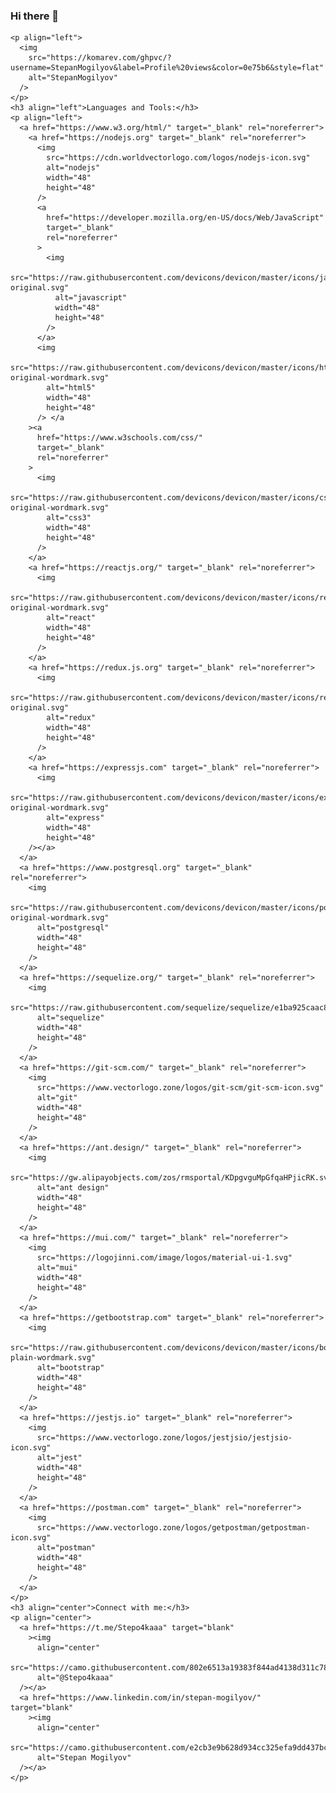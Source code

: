 ### Hi there 👋

<!--
**StepanMogilyov/StepanMogilyov** is a ✨ _special_ ✨ repository because its `README.md` (this file) appears on your GitHub profile.

Here are some ideas to get you started:

- 🔭 I’m currently working on ...
- 🌱 I’m currently learning ...
- 👯 I’m looking to collaborate on ...
- 🤔 I’m looking for help with ...
- 💬 Ask me about ...
- 📫 How to reach me: ...
- 😄 Pronouns: ...
- ⚡ Fun fact: ...
-->
    <p align="left">
      <img
        src="https://komarev.com/ghpvc/?username=StepanMogilyov&label=Profile%20views&color=0e75b6&style=flat"
        alt="StepanMogilyov"
      />
    </p>
    <h3 align="left">Languages and Tools:</h3>
    <p align="left">
      <a href="https://www.w3.org/html/" target="_blank" rel="noreferrer">
        <a href="https://nodejs.org" target="_blank" rel="noreferrer">
          <img
            src="https://cdn.worldvectorlogo.com/logos/nodejs-icon.svg"
            alt="nodejs"
            width="48"
            height="48"
          />
          <a
            href="https://developer.mozilla.org/en-US/docs/Web/JavaScript"
            target="_blank"
            rel="noreferrer"
          >
            <img
              src="https://raw.githubusercontent.com/devicons/devicon/master/icons/javascript/javascript-original.svg"
              alt="javascript"
              width="48"
              height="48"
            />
          </a>
          <img
            src="https://raw.githubusercontent.com/devicons/devicon/master/icons/html5/html5-original-wordmark.svg"
            alt="html5"
            width="48"
            height="48"
          /> </a
        ><a
          href="https://www.w3schools.com/css/"
          target="_blank"
          rel="noreferrer"
        >
          <img
            src="https://raw.githubusercontent.com/devicons/devicon/master/icons/css3/css3-original-wordmark.svg"
            alt="css3"
            width="48"
            height="48"
          />
        </a>
        <a href="https://reactjs.org/" target="_blank" rel="noreferrer">
          <img
            src="https://raw.githubusercontent.com/devicons/devicon/master/icons/react/react-original-wordmark.svg"
            alt="react"
            width="48"
            height="48"
          />
        </a>
        <a href="https://redux.js.org" target="_blank" rel="noreferrer">
          <img
            src="https://raw.githubusercontent.com/devicons/devicon/master/icons/redux/redux-original.svg"
            alt="redux"
            width="48"
            height="48"
          />
        </a>
        <a href="https://expressjs.com" target="_blank" rel="noreferrer">
          <img
            src="https://raw.githubusercontent.com/devicons/devicon/master/icons/express/express-original-wordmark.svg"
            alt="express"
            width="48"
            height="48"
        /></a>
      </a>
      <a href="https://www.postgresql.org" target="_blank" rel="noreferrer">
        <img
          src="https://raw.githubusercontent.com/devicons/devicon/master/icons/postgresql/postgresql-original-wordmark.svg"
          alt="postgresql"
          width="48"
          height="48"
        />
      </a>
      <a href="https://sequelize.org/" target="_blank" rel="noreferrer">
        <img
          src="https://raw.githubusercontent.com/sequelize/sequelize/e1ba925caac816415e08b6497cf2747652c9c405/logo.svg"
          alt="sequelize"
          width="48"
          height="48"
        />
      </a>
      <a href="https://git-scm.com/" target="_blank" rel="noreferrer">
        <img
          src="https://www.vectorlogo.zone/logos/git-scm/git-scm-icon.svg"
          alt="git"
          width="48"
          height="48"
        />
      </a>
      <a href="https://ant.design/" target="_blank" rel="noreferrer">
        <img
          src="https://gw.alipayobjects.com/zos/rmsportal/KDpgvguMpGfqaHPjicRK.svg"
          alt="ant design"
          width="48"
          height="48"
        />
      </a>
      <a href="https://mui.com/" target="_blank" rel="noreferrer">
        <img
          src="https://logojinni.com/image/logos/material-ui-1.svg"
          alt="mui"
          width="48"
          height="48"
        />
      </a>
      <a href="https://getbootstrap.com" target="_blank" rel="noreferrer">
        <img
          src="https://raw.githubusercontent.com/devicons/devicon/master/icons/bootstrap/bootstrap-plain-wordmark.svg"
          alt="bootstrap"
          width="48"
          height="48"
        />
      </a>
      <a href="https://jestjs.io" target="_blank" rel="noreferrer">
        <img
          src="https://www.vectorlogo.zone/logos/jestjsio/jestjsio-icon.svg"
          alt="jest"
          width="48"
          height="48"
        />
      </a>
      <a href="https://postman.com" target="_blank" rel="noreferrer">
        <img
          src="https://www.vectorlogo.zone/logos/getpostman/getpostman-icon.svg"
          alt="postman"
          width="48"
          height="48"
        />
      </a>
    </p>
    <h3 align="center">Connect with me:</h3>
    <p align="center">
      <a href="https://t.me/Stepo4kaaa" target="blank"
        ><img
          align="center"
          src="https://camo.githubusercontent.com/802e6513a19383f844ad4138d311c7840c1c3718c586757a214a2f28b740ea7b/68747470733a2f2f696d672e69636f6e73382e636f6d2f666c75656e63792f34382f3030303030302f74656c656772616d2d6170702e706e67"
          alt="@Stepo4kaaa"
      /></a>
      <a href="https://www.linkedin.com/in/stepan-mogilyov/" target="blank"
        ><img
          align="center"
          src="https://camo.githubusercontent.com/e2cb3e9b628d934cc325efa9dd437bcf60d947c47e98f6341ae8d2d594a6c600/68747470733a2f2f696d672e69636f6e73382e636f6d2f636f6c6f722f34382f3030303030302f6c696e6b6564696e2d322d2d76312e706e67"
          alt="Stepan Mogilyov"
      /></a>
    </p>
